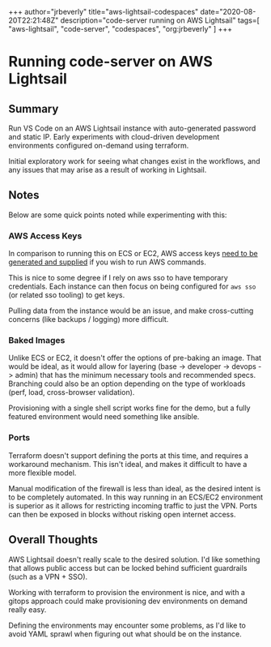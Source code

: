 +++
author="jrbeverly"
title="aws-lightsail-codespaces"
date="2020-08-20T22:21:48Z"
description="code-server running on AWS Lightsail"
tags=[
  "aws-lightsail",
  "code-server",
  "codespaces",
  "org:jrbeverly"
]
+++

# Running code-server on AWS Lightsail

## Summary

Run VS Code on an AWS Lightsail instance with auto-generated password and static IP. Early experiments with cloud-driven development environments configured on-demand using terraform.

Initial exploratory work for seeing what changes exist in the workflows, and any issues that may arise as a result of working in Lightsail.

## Notes

Below are some quick points noted while experimenting with this:

### AWS Access Keys

In comparison to running this on ECS or EC2, AWS access keys [need to be generated and supplied](https://lightsail.aws.amazon.com/ls/docs/en_us/articles/lightsail-how-to-set-up-access-keys-to-use-sdk-api-cli) if you wish to run AWS commands.

This is nice to some degree if I rely on aws sso to have temporary credentials. Each instance can then focus on being configured for `aws sso` (or related sso tooling) to get keys.

Pulling data from the instance would be an issue, and make cross-cutting concerns (like backups / logging) more difficult.

### Baked Images

Unlike ECS or EC2, it doesn't offer the options of pre-baking an image. That would be ideal, as it would allow for layering (base -> developer -> devops -> admin) that has the minimum necessary tools and recommended specs. Branching could also be an option depending on the type of workloads (perf, load, cross-browser validation).

Provisioning with a single shell script works fine for the demo, but a fully featured environment would need something like ansible.

### Ports

Terraform doesn't support defining the ports at this time, and requires a workaround mechanism. This isn't ideal, and makes it difficult to have a more flexible model.

Manual modification of the firewall is less than ideal, as the desired intent is to be completely automated. In this way running in an ECS/EC2 environment is superior as it allows for restricting incoming traffic to just the VPN. Ports can then be exposed in blocks without risking open internet access.

## Overall Thoughts

AWS Lightsail doesn't really scale to the desired solution. I'd like something that allows public access but can be locked behind sufficient guardrails (such as a VPN + SSO).

Working with terraform to provision the environment is nice, and with a gitops approach could make provisioning dev environments on demand really easy.

Defining the environments may encounter some problems, as I'd like to avoid YAML sprawl when figuring out what should be on the instance.

